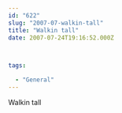 ```yaml
---
id: "622"
slug: "2007-07-walkin-tall"
title: "Walkin tall"
date: 2007-07-24T19:16:52.000Z



tags:

  - "General"
---
```

<div class="sqs-html-content">
  <p>Walkin tall</p>
</div>
